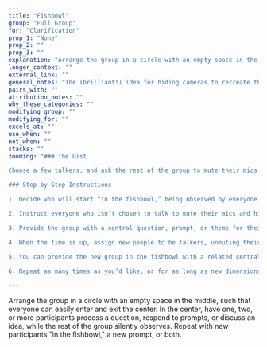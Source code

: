 ```yaml
---
title: "Fishbowl"
group: "Full Group"
for: "Clarification"
prop_1: "None"
prop_2: ""
prop_3: ""
explanation: "Arrange the group in a circle with an empty space in the middle, such that everyone can easily enter and exit the center. In the center, have one, two, or more participants process a question, respond to prompts, or discuss an idea, while the rest of the group silently observes. Repeat with new participants \"in the fishbowl,\" a new prompt, or both."
longer_context: ""
external_link: ""
general_notes: "The (brilliant!) idea for hiding cameras to recreate the feeling of not being in the center of the fishbowl came from Mike Pounsford in the Facilitators for Pandemic Response group."
pairs_with: ""
attribution_notes: ""
why_these_categories: ""
modifying_group: ""
modifying_for: ""
excels_at: ""
use_when: ""
not_when: ""
stacks: ""
zooming: "### The Gist

Choose a few talkers, and ask the rest of the group to mute their mics and turn off their cameras. Provide the group with a theme or prompt, and let the small group converse for an allotted amount of time. Swap in different talkers, repeat.

### Step-by-Step Instructions

1. Decide who will start “in the fishbowl,” being observed by everyone else. Name a few people randomly, or select a subgroup based on a common identifier (e.g., roles, titles, traits), to be the talkers.

2. Instruct everyone who isn’t chosen to talk to mute their mics and hide their cameras. Ask them to observe the talkers, listening closely, and giving them 100% focus.

3. Provide the group with a central question, prompt, or theme for their discussion. And tell them how much time you’re allotting (e.g., “You’ll have 7 minutes.”).

4. When the time is up, assign new people to be talkers, unmuting their mics and enabling their cameras, while the previous talkers go dark and transition into listening.

5. You can provide the new group in the fishbowl with a related central question or topic, or allow them to continue the conversation about the same one. Tell them how much time they have, instruct everyone else to listen.

6. Repeat as many times as you’d like, or for as long as new dimensions of the topic are being explored."

---
```


Arrange the group in a circle with an empty space in the middle, such that everyone can easily enter and exit the center. In the center, have one, two, or more participants process a question, respond to prompts, or discuss an idea, while the rest of the group silently observes. Repeat with new participants "in the fishbowl," a new prompt, or both.
